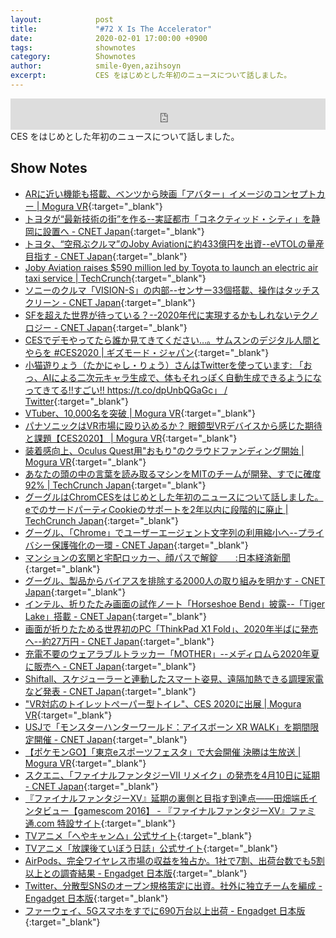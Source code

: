 ```yaml
---
layout:            post
title:             "#72 X Is The Accelerator"
date:              2020-02-01 17:00:00 +0900
tags:              shownotes
category:          Shownotes
author:            smile-0yen,azihsoyn
excerpt:           CES をはじめとした年初のニュースについて話しました。
---
```

<iframe width="100%" height="50" scrolling="no" frameborder="no" src="https://w.soundcloud.com/player/?url=https%3A//api.soundcloud.com/tracks/753682798&color=%23ff5500&auto_play=false&hide_related=false&show_comments=false&show_user=true&show_reposts=false&show_teaser=false&visual=false&show_artwork=false&default_height=75"></iframe>
CES をはじめとした年初のニュースについて話しました。

## Show Notes
- [ARに近い機能も搭載、ベンツから映画「アバター」イメージのコンセプトカー \| Mogura VR](https://www.moguravr.com/vision-avtr/){:target="_blank"} 
- [トヨタが“最新技術の街”を作る\-\-実証都市「コネクティッド・シティ」を静岡に設置へ \- CNET Japan](https://japan.cnet.com/article/35147659/){:target="_blank"}
- [トヨタ、“空飛ぶクルマ”のJoby Aviationに約433億円を出資\-\-eVTOLの量産目指す \- CNET Japan](https://japan.cnet.com/article/35148067/){:target="_blank"}
- [Joby Aviation raises $590 million led by Toyota to launch an electric air taxi service \| TechCrunch](https://techcrunch.com/2020/01/15/joby-aviation-raises-590-million-led-by-toyota-to-launch-an-electric-air-taxi-service/?guccounter=1&guce_referrer=aHR0cHM6Ly9qcC50ZWNoY3J1bmNoLmNvbS8&guce_referrer_sig=AQAAAJgf6-d8YhSARGj2ewR7ZxOhmK2amaO7Re67sEVYpkm9aGMff4ZokXb_Y-GBv-pV2yOYhFWSgpTVL2ocO3H2qhhZeqovMMEXKVULuxzZDkyEik4KbCXaFzKnnSJMFPWgZoRlLvcP1qy53_zpDqbvGjE3FWWZBzKAlm_pMldjnHi7){:target="_blank"}
- [ソニーのクルマ「VISION\-S」の内部\-\-センサー33個搭載、操作はタッチスクリーン \- CNET Japan](https://japan.cnet.com/article/35147880/){:target="_blank"}
- [SFを超えた世界が待っている？\-\-2020年代に実現するかもしれないテクノロジー \- CNET Japan](https://japan.cnet.com/article/35147280/){:target="_blank"}
- [CESでデモやってたら誰か見てきてください…。サムスンのデジタル人間とやらを \#CES2020 \| ギズモード・ジャパン](https://www.gizmodo.jp/2020/01/samsung-neon.html){:target="_blank"}
- [小猫遊りょう（たかにゃし・りょう）さんはTwitterを使っています: 「おっ、AIによる二次元キャラ生成で、体もそれっぽく自動生成できるようになってきてる‼️すごい‼️ https://t\.co/dpUnbQGaGc」 / Twitter](https://twitter.com/jaguring1/status/1212902681561333761){:target="_blank"}
- [VTuber、10,000名を突破 \| Mogura VR](https://www.moguravr.com/vtuber-10000/){:target="_blank"}
- [パナソニックはVR市場に殴り込めるか？ 眼鏡型VRデバイスから感じた期待と課題【CES2020】 \| Mogura VR](https://www.moguravr.com/panasonic-vr-ces2020/){:target="_blank"}
- [装着感向上、Oculus Quest用"おもり"のクラウドファンディング開始 \| Mogura VR](https://www.moguravr.com/oculus-quest-33/){:target="_blank"}
- [あなたの頭の中の言葉を読み取るマシンをMITのチームが開発、すでに確度92% \| TechCrunch Japan](https://jp.techcrunch.com/2018/04/07/2018-04-06-mits-new-headset-reads-the-words-in-your-head/){:target="_blank"}
- [グーグルはChromCESをはじめとした年初のニュースについて話しました。eでのサードパーティCookieのサポートを2年以内に段階的に廃止 \| TechCrunch Japan](https://jp.techcrunch.com/2020/01/16/2020-01-14-google-wants-to-phase-out-support-for-third-party-cookies-in-chrome-within-two-years/){:target="_blank"}
- [グーグル、「Chrome」でユーザーエージェント文字列の利用縮小へ\-\-プライバシー保護強化の一環 \- CNET Japan](https://japan.cnet.com/article/35147994/){:target="_blank"}
- [マンションの玄関と宅配ロッカー、顔パスで解錠　　:日本経済新聞](https://www.nikkei.com/article/DGXMZO21840370T01C17A0XM1000/){:target="_blank"}
- [グーグル、製品からバイアスを排除する2000人の取り組みを明かす \- CNET Japan](https://japan.cnet.com/article/35147848/){:target="_blank"}
- [インテル、折りたたみ画面の試作ノート「Horseshoe Bend」披露\-\-「Tiger Lake」搭載 \- CNET Japan](https://japan.cnet.com/article/35147730/){:target="_blank"}
- [画面が折りたためる世界初のPC「ThinkPad X1 Fold」、2020年半ばに発売へ\-\-約27万円 \- CNET Japan](https://japan.cnet.com/article/35147700/){:target="_blank"}
- [充電不要のウェアラブルトラッカー「MOTHER」\-\-メディロムら2020年夏に販売へ \- CNET Japan](https://japan.cnet.com/article/35147869/){:target="_blank"}
- [Shiftall、スケジューラーと連動したスマート姿見、遠隔加熱できる調理家電など発表 \- CNET Japan](https://japan.cnet.com/article/35147770/){:target="_blank"}
- ["VR対応のトイレットぺーパー型トイレ"、CES 2020に出展 \| Mogura VR](https://www.moguravr.com/ces2020-vipee/){:target="_blank"}
- [USJで「モンスターハンターワールド：アイスボーン XR WALK」を期間限定開催 \- CNET Japan](https://japan.cnet.com/article/35147876/){:target="_blank"}
- [【ポケモンGO】「東京eスポーツフェスタ」で大会開催 決勝は生放送 \| Mogura VR](https://www.moguravr.com/pokemongo-esportsfesta-tokyo/){:target="_blank"}
- [スクエニ、「ファイナルファンタジーVII リメイク」の発売を4月10日に延期 \- CNET Japan](https://japan.cnet.com/article/35148004/){:target="_blank"}
- [『ファイナルファンタジーXV』延期の裏側と目指す到達点――田畑端氏インタビュー【gamescom 2016】 \- 『ファイナルファンタジーXV』ファミ通\.com 特設サイト](https://www.famitsu.com/matome/ff15/2016_08_25.html){:target="_blank"}
- [TVアニメ「へやキャン△」公式サイト](https://yurucamp.jp/heyacamp/){:target="_blank"}
- [TVアニメ「放課後ていぼう日誌」公式サイト](https://teibotv.com/){:target="_blank"}
- [AirPods、完全ワイヤレス市場の収益を独占か。1社で7割、出荷台数でも5割以上との調査結果 \- Engadget 日本版](https://japanese.engadget.com/jp-2020-01-16-airpods-1-7-5.html){:target="_blank"}
- [Twitter、分散型SNSのオープン規格策定に出資。社外に独立チームを編成 \- Engadget 日本版](https://japanese.engadget.com/2019/12/11/twitter-sns/){:target="_blank"}
- [ファーウェイ、5Gスマホをすでに690万台以上出荷 \- Engadget 日本版](https://japanese.engadget.com/jp-2020-01-17-5g-690.html){:target="_blank"}
